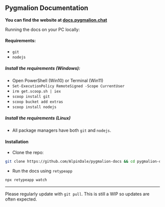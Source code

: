 ## Pygmalion Documentation

**You can find the website at [docs.pygmalion.chat](https://docs.pygmalion.chat)**

Running the docs on your PC locally:

#### Requirements:
- `git`
- `nodejs`

##### Install the requirements (Windows):
- Open PowerShell (Win10) or Terminal (Win11)
- `Set-ExecutionPolicy RemoteSigned -Scope CurrentUser`
- `irm get.scoop.sh | iex`
- `scoop install git`
- `scoop bucket add extras`
- `scoop install nodejs`

##### Install the requirements (Linux)
- All package managers have both `git` and `nodejs`.

#### Installation 

- Clone the repo:
```bash
git clone https://github.com/AlpinDale/pygmalion-docs && cd pygmalion-docs
```
- Run the docs using `retypeapp`
```bash
npx retypeapp watch
```

***

Please regularly update with `git pull`. This is still a WIP so updates are often expected.
